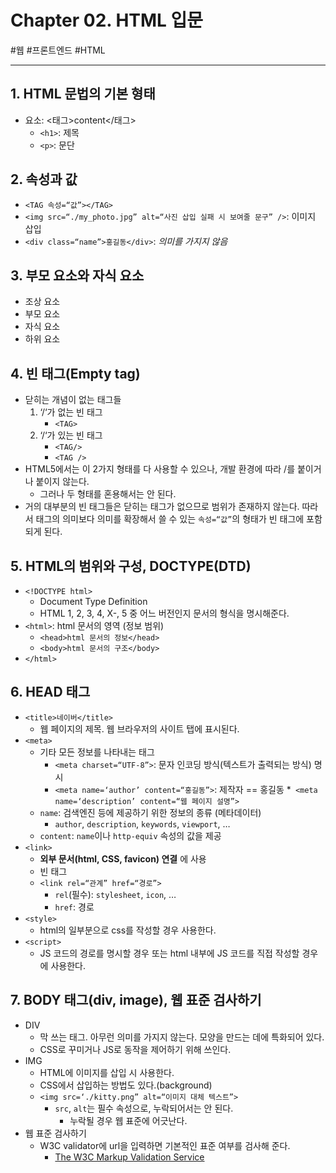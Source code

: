 # Chapter 02. HTML 입문
#웹 #프론트엔드 #HTML
- - - -
## 1. HTML 문법의 기본 형태
* 요소: <태그>content</태그>
	* `<h1>`: 제목
	* `<p>`: 문단

## 2. 속성과 값
* `<TAG 속성=“값”></TAG>`
* `<img src=“./my_photo.jpg” alt=“사진 삽입 실패 시 보여줄 문구” />`: 이미지 삽입
* `<div class=“name”>홍길동</div>`: _의미를 가지지 않음_

## 3. 부모 요소와 자식 요소 
* 조상 요소
* 부모 요소
* 자식 요소
* 하위 요소

## 4. 빈 태그(Empty tag)
* 닫히는 개념이 없는 태그들
	1. ‘/‘가 없는 빈 태그
		* `<TAG>`
	2. ‘/‘가 있는 빈 태그
		* `<TAG/>`
		* `<TAG />`
* HTML5에서는 이 2가지 형태를 다 사용할 수 있으나, 개발 환경에 따라 /를 붙이거나 붙이지 않는다.
	* 그러나 두 형태를 혼용해서는 안 된다.
* 거의 대부분의 빈 태그들은 닫히는 태그가 없으므로 범위가 존재하지 않는다. 따라서 태그의 의미보다 의미를 확장해서 쓸 수 있는 `속성=“값”`의 형태가 빈 태그에 포함되게 된다.

## 5. HTML의 범위와 구성, DOCTYPE(DTD)
* `<!DOCTYPE html>`
	* Document Type Definition
	* HTML 1, 2, 3, 4, X-, 5 중 어느 버전인지 문서의 형식을 명시해준다.
* `<html>`: html 문서의 영역 (정보 범위)
	* `<head>html 문서의 정보</head>`
	* `<body>html 문서의 구조</body>`
* `</html>`

## 6. HEAD 태그
* `<title>네이버</title>`
	* 웹 페이지의 제목. 웹 브라우저의 사이트 탭에 표시된다.
* `<meta>`
	* 기타 모든 정보를 나타내는 태그
		* `<meta charset=“UTF-8”>`: 문자 인코딩 방식(텍스트가 출력되는 방식) 명시
		* `<meta name=‘author’ content=“홍길동”>`: 제작자 == 홍길동
		*` <meta name=‘description’ content=“웹 페이지 설명”>`
	* `name`: 검색엔진 등에 제공하기 위한 정보의 종류 (메타데이터)
		* `author`, `description`, `keywords`, `viewport`, …
	* `content`: `name`이나 `http-equiv` 속성의 값을 제공
* `<link>`
	* **외부 문서(html, CSS, favicon) 연결** 에 사용
	* 빈 태그
	* 	`<link rel=“관계” href=“경로”>`
		* 	`rel`(필수): `stylesheet`, `icon`, …
		* `href`: 경로
* `<style>`
	*  html의 일부분으로 css를 작성할 경우 사용한다.
* `<script>`
	* JS 코드의 경로를 명시할 경우 또는 html 내부에 JS 코드를 직접 작성할 경우에 사용한다.

## 7. BODY 태그(div, image), 웹 표준 검사하기
* DIV
	* 막 쓰는 태그. 아무런 의미를 가지지 않는다. 모양을 만드는 데에 특화되어 있다.
	* CSS로 꾸미거나 JS로 동작을 제어하기 위해 쓰인다.
* IMG
	* HTML에 이미지를 삽입 시 사용한다.
	* CSS에서 삽입하는 방법도 있다.(background)
	* `<img src=‘./kitty.png” alt=“이미지 대체 텍스트”>`
		* `src`, `alt`는 필수 속성으로, 누락되어서는 안 된다.
			* 누락될 경우 웹 표준에 어긋난다.
* 웹 표준 검사하기
	* W3C validator에 url을 입력하면 기본적인 표준 여부를 검사해 준다.
		* [The W3C Markup Validation Service](https://validator.w3.org)
